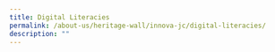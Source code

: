 ```yaml
---
title: Digital Literacies
permalink: /about-us/heritage-wall/innova-jc/digital-literacies/
description: ""
---
```

